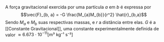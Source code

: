 A força gravitacional exercida por uma partícula $a$ em $b$ é expressa por
$$\vec{F}_{b, a} = -G \frac{M_{a}M_{b}}{r^2} \hat{r}_{b,a}$$
Sendo $M_{a}$ e $M_{b}$ suas respectivas massas, e $r$ a distância entre elas.
$G$ é a [[Constante Gravitacional]], uma constante experimentalmente definida de valor $\approx 6.673 \cdot 10^{-11} \text{[m³ kg⁻¹ s⁻²]}$